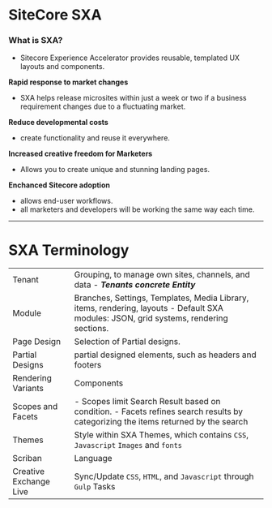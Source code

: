 # SiteCore SXA
### What is SXA?
- Sitecore Experience Accelerator provides reusable, templated UX layouts and components.

**Rapid response to market changes**
- SXA helps release microsites within just a week or two if a business requirement changes due to a fluctuating market.

**Reduce developmental costs**
- create functionality and reuse it everywhere.

**Increased creative freedom for Marketers**
- Allows you to create unique and stunning landing pages.

**Enchanced Sitecore adoption**
- allows end-user workflows.
- all marketers and developers will be working the same way each time.
---
# SXA Terminology
|||
|---|---|
| Tenant | Grouping, to manage own sites, channels, and data - _**Tenants concrete Entity**_ |
| Module | Branches, Settings, Templates, Media Library, items, rendering, layouts - Default SXA modules: JSON, grid systems, rendering sections. |
| Page Design | Selection of Partial designs. |
| Partial Designs | partial designed elements, such as headers and footers |
| Rendering Variants | Components |
| Scopes and Facets | - Scopes limit Search Result based on condition. - Facets refines search results by categorizing the items returned by the search |
| Themes | Style within SXA Themes, which contains `CSS`, `Javascript` `Images` and `fonts` |
| Scriban | Language |
| Creative Exchange Live | Sync/Update `CSS`, `HTML`, and `Javascript` through `Gulp` Tasks |
